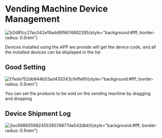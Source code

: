 # Vending Machine Device Management

![b2d81cc27ac042e19add9f9674682285](/images/b2d81cc27ac042e19add9f9674682285.jpg){style="background:#fff; border-radius: 0.5rem"}

Devices installed using the APP we provide will get the device code, and all the installed devices can be displayed in the list

## Good Setting

![f7ede752db844b53ad435243cfeffe60](/images/f7ede752db844b53ad435243cfeffe60.jpg){style="background:#fff; border-radius: 0.5rem"}

You can set the products to be sold on the vending machine by dragging and dropping

## Device Shipment Log

![2ec68860598245538574877de542dbb1](/images/2ec68860598245538574877de542dbb1.jpg){style="background:#fff; border-radius: 0.5rem"}

